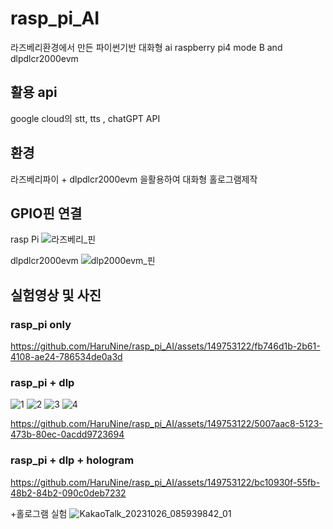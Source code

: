 # rasp_pi_AI
라즈베리환경에서 만든 파이썬기반 대화형 ai
raspberry pi4 mode B and dlpdlcr2000evm
## 활용 api
google cloud의 stt, tts
, chatGPT API

## 환경
라즈베리파이 + dlpdlcr2000evm 을활용하여 대화형 홀로그램제작

## GPIO핀 연결
rasp Pi
![라즈베리_핀](https://github.com/HaruNine/rasp_pi_AI/assets/149753122/e9e713c9-e24b-4da6-9b6a-dfd4e3ff5f58)

dlpdlcr2000evm
![dlp2000evm_핀](https://github.com/HaruNine/rasp_pi_AI/assets/149753122/9c50be27-a5fc-4a43-9ae7-57a748303ab4)

## 실험영상 및 사진
### rasp_pi only


https://github.com/HaruNine/rasp_pi_AI/assets/149753122/fb746d1b-2b61-4108-ae24-786534de0a3d


### rasp_pi + dlp
![1](https://github.com/HaruNine/rasp_pi_AI/assets/149753122/6ec88d21-bf06-4f34-b178-e98fe97e77f0)
![2](https://github.com/HaruNine/rasp_pi_AI/assets/149753122/444d229b-2c89-453e-9a51-9f0d2dbe11dd)
![3](https://github.com/HaruNine/rasp_pi_AI/assets/149753122/7367cc21-3ba1-419d-ab60-3d31cc50d78f)
![4](https://github.com/HaruNine/rasp_pi_AI/assets/149753122/fd8c09b8-1b7c-4012-b361-afe66330851d)

https://github.com/HaruNine/rasp_pi_AI/assets/149753122/5007aac8-5123-473b-80ec-0acdd9723694

### rasp_pi + dlp + hologram

https://github.com/HaruNine/rasp_pi_AI/assets/149753122/bc10930f-55fb-48b2-84b2-090c0deb7232


+홀로그램 실험
![KakaoTalk_20231026_085939842_01](https://github.com/HaruNine/rasp_pi_AI/assets/149753122/1270b900-4c0b-4fc7-be55-e9f38de273c2)
